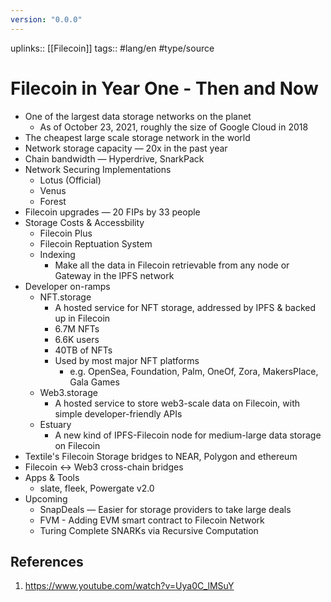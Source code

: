 ```yaml
---
version: "0.0.0"
---
```

uplinks:: [[Filecoin]]
tags:: #lang/en #type/source

# Filecoin in Year One - Then and Now
- One of the largest data storage networks on the planet
	- As of October 23, 2021, roughly the size of Google Cloud in 2018
- The cheapest large scale storage network in the world
- Network storage capacity — 20x in the past year
- Chain bandwidth — Hyperdrive, SnarkPack
- Network Securing Implementations
	- Lotus (Official)
	- Venus
	- Forest
- Filecoin upgrades — 20 FIPs by 33 people
- Storage Costs & Accessbility
	- Filecoin Plus
	- Filecoin Reptuation System
	- Indexing
		- Make all the data in Filecoin retrievable from any node or Gateway in the IPFS network
- Developer on-ramps
	- NFT.storage
		- A hosted service for NFT storage, addressed by IPFS & backed up in Filecoin
		- 6.7M NFTs
		- 6.6K users
		- 40TB of NFTs
		- Used by most major NFT platforms
			- e.g. OpenSea, Foundation, Palm, OneOf, Zora, MakersPlace, Gala Games
	- Web3.storage
		- A hosted service to store web3-scale data on Filecoin, with simple developer-friendly APIs
	- Estuary
		- A new kind of IPFS-Filecoin node for medium-large data storage on Filecoin
- Textile's Filecoin Storage bridges to NEAR, Polygon and ethereum
- Filecoin <-> Web3 cross-chain bridges
- Apps & Tools
	- slate, fleek, Powergate v2.0
- Upcoming
	- SnapDeals — Easier for storage providers to take large deals
	- FVM - Adding EVM smart contract to Filecoin Network
	- Turing Complete SNARKs via Recursive Computation

## References
1. https://www.youtube.com/watch?v=Uya0C_lMSuY

